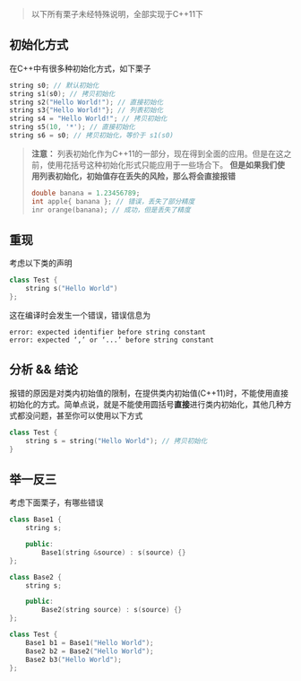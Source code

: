 > 以下所有栗子未经特殊说明，全部实现于C++11下


初始化方式
---
在C++中有很多种初始化方式，如下栗子
```c++
string s0; // 默认初始化
string s1(s0); // 拷贝初始化
string s2("Hello World!"); // 直接初始化
string s3{"Hello World!"}; // 列表初始化
string s4 = "Hello World!"; // 拷贝初始化
string s5(10, '*'); // 直接初始化
string s6 = s0; // 拷贝初始化，等价于 s1(s0)
```

> **注意：** 列表初始化作为C++11的一部分，现在得到全面的应用。但是在这之前，使用花括号这种初始化形式只能应用于一些场合下。
> **但是如果我们使用列表初始化，初始值存在丢失的风险，那么将会直接报错**
> ```c++
> double banana = 1.23456789;
> int apple{ banana }; // 错误，丢失了部分精度
> inr orange(banana); // 成功，但是丢失了精度
> ```

重现
---
考虑以下类的声明
```c++
class Test {
    string s("Hello World")
};
```
这在编译时会发生一个错误，错误信息为
```
error: expected identifier before string constant
error: expected ‘,’ or ‘...’ before string constant
```

分析 && 结论
---
报错的原因是对类内初始值的限制，在提供类内初始值(C++11)时，不能使用直接初始化的方式。简单点说，就是不能使用圆括号**直接**进行类内初始化，其他几种方式都没问题，甚至你可以使用以下方式
```c++
class Test {
    string s = string("Hello World"); // 拷贝初始化
}
```

举一反三
---
考虑下面栗子，有哪些错误
```c++
class Base1 {
    string s;

    public:
        Base1(string &source) : s(source) {}
};

class Base2 {
    string s;

    public:
        Base2(string source) : s(source) {}
};

class Test {
    Base1 b1 = Base1("Hello World");
    Base2 b2 = Base2("Hello World");
    Base2 b3("Hello World");
};
```